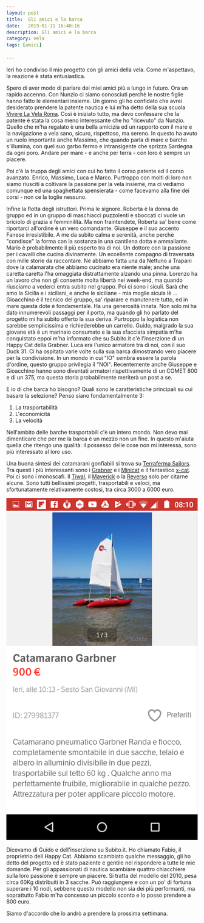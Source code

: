 ```yaml
---
layout: post
title:  Gli amici e la barca
date:   2019-01-11 16:40:16
description: Gli amici e la barca
category: vela
tags: [amici]

---
```


Ieri ho condiviso il mio progetto con gli amici della vela. Come m'aspettavo, la reazione è stata entusiastica.

Spero di aver modo di parlare dei miei amici più a lungo in futuro. Ora un rapido accenno. Con Nunzio ci siamo conosciuti perchè le nostre figlie hanno fatto le elementari insieme. Un giorno  gli ho confidato che avrei desiderato prendere la patente nautica e lui m'ha detto della sua scuola [Vivere La Vela Roma](http://viverelavelaroma.it/). Così è iniziato tutto, ma devo confessare che la patente è stata la cosa meno interessante che ho "ricevuto" da Nunzio. Quello che m'ha regalato è una bella amicizia ed un rapporto con il mare e la navigazione a vela sano, sicuro, rispettoso, ma sereno. In questo ha avuto un ruolo importante anche Massimo, che quando parla di mare e barche s'illumina, con quel suo garbo fermo e intransigente che sprizza Sardegna da ogni poro. Andare per mare - e anche per terra - con loro è sempre un piacere.

Poi c'è la truppa degli amici con cui ho fatto il corso patente ed il corso avanzato. Enrico, Massimo, Luca e Marco. Purtroppo con molti di loro non siamo riusciti a coltivare la passione per la vela insieme, ma ci vediamo comunque ed una spaghettata spensierata - come facevamo alla fine dei corsi - non ce la toglie nessuno.

Infine la flotta degli istruttori. Prima le signore. Roberta è la donna de gruppo ed in un gruppo di maschiacci puzzolenti e sboccati ci vuole un briciolo di grazia e femminilità. Ma non fraintendete, Roberta sa' bene come riportarci all'ordine è un vero comandante. Giuseppe e il suo accento Fanese irresistibile. A me da subito calma e serenità, anche perchè "condisce" la forma con la sostanza in una cantilena dotta e ammaliante. Mario è probabilmente il più esperto tra di noi. Un dottore con la passione per i cavalli che cucina divinamente. Un eccellente compagno di traversata con mille storie da raccontare. Ne abbiamo fatta una da Nettuno a Trapani dove la calamarata che abbiamo cucinato era niente male; anche una caretta caretta l'ha omaggiata distrattamente alzando una pinna. Lorenzo ha un lavoro che non gli consente molta libertà nei week-end, ma quando riusciamo a vederci entra subito nel gruppo. Poi ci sono i siculi. Sarà che amo la Sicilia e i siciliani, e anche le siciliane - mia moglie sicula iè ... Gioacchino è il tecnico del gruppo, sa' riparare e manutenere tutto, ed in mare questa dote è fondamentale. Ha una generosità innata. Non solo mi ha dato innumerevoli passaggi per il porto, ma quando gli ho parlato del progetto mi ha subito offerto la sua deriva. Purtroppo la logistica non sarebbe semplicissima e richiederebbe un carrello. Guido, malgrado la sua giovane età è un marinaio consumato e la sua sfacciata simpatia m'ha conquistato eppoi m'ha informato che su Subito.it c'è l'inserzione di un Happy Cat della Grabner. Luca era l'unico armatore tra di noi, con il suo Duck 31. Ci ha ospitato varie volte sulla sua barca dimostrando vero piacere per la condivisione. In un mondo in cui "IO" sembra essere la parola d'ordine, questo gruppo privilegia il "NOI". Recentemente anche Giuseppe e Gioacchino hanno sono diventati armatori rispettivamente di un COMET 800 e di un 375, ma questa storia probabilmente meriterà un post a se.

E io di che barca ho bisogno? Quali sono le caratteristiche principali su cui basare la selezione? Penso siano fondamentalmente 3:

1. La trasportabilità
2. L'economicità
3. La velocità

Nell'ambito delle barche trasportabili c'è un intero mondo. Non devo mai dimenticare che per me la barca è un mezzo non un fine. In questo m'aiuta quella che ritengo una qualità: il possesso delle cose non mi interessa, sono più interessato al loro uso.

Una buona sintesi dei catamarani gonfiabili si trova su [Terraferma Sailors](http://terrafermasailors.blogspot.com/2012/09/catamarani-gonfiabili-riepilogo.html). Tra questi i più interessanti sono i [Grabner](http://www.happy-cat.at/en/happy-cat/happy-cat/) e i [Minicat](http://www.minicatamaran.eu/) e il fantastico [x-cat](http://www.x-cat.com/en). Poi ci sono i monoscafi. Il [Tiwal](https://tiwal.com/en/), il [Maverick](https://www.maverick.world/) o la [Reverso](https://www.reversoproject.com/-english-uk/) solo per citarne alcune. Sono tutti bellissimi progetti, trasportabili e veloci, ma sfortunatamente relativamente costosi, tra circa 3000 a 6000 euro.

<img class="three" src="/assets/img/barcasubito.png">

Dicevamo di Guido e dell'inserzione su Subito.it. Ho chiamato Fabio, il proprietrio dell Happy Cat.
Abbiamo scambiato qualche messaggio, gli ho detto del progetto ed è stato paziente e gentile nel rispondere a tutte le mie domande. Per gli appassionati di nautica scambiare quattro chiacchiere sulla loro passione è sempre un piacere. Si tratta del modello del 2010, pesa circa 60Kg distribuiti in 3 sacche. Può raggiungere e con un po' di fortuna superare i 10 nodi, sebbene questo modello non sia dei più performanti, ma soprattutto Fabio m'ha concesso un piccolo sconto e lo posso prendere a 800 euro.

Siamo d'accordo che lo andrò a prendere la prossima settimana.
